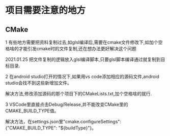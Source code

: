 # 项目需要注意的地方

## CMake

1 有些地方需要把资料复制过去,如glsl编译后,需要在cmake文件修改下,如加个空格啥的才能引发cmake时的文件复制,还在想办法更好解决这个问题

2021.01.25 把文件复制的逻辑放入glsl编译脚本,只要glsl脚本编译通过就复制到目标目录.

2 在android studio打开的情况下,如果用vs code添加相应的源码文件,android studio会找不到这些新增加文件。

解决方法,修改添加源码的那个项目下的CMakeLists.txt,加个空格啥的就行.

3 VSCode里直接点击Debug/Release,并不能改变CMake里的CMAKE_BUILD_TYPE值。

解决方法，在settings.json里"cmake.configureSettings": {"CMAKE_BUILD_TYPE": "${buildType}"}。
